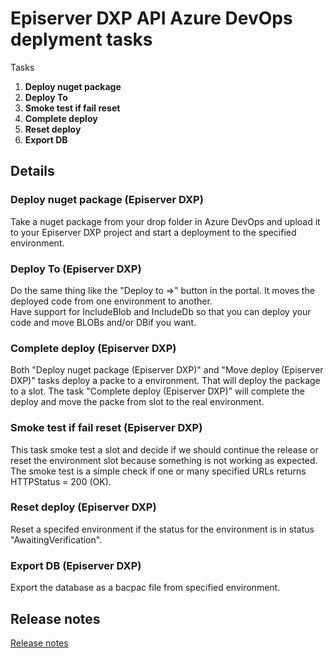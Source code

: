 # Episerver DXP API Azure DevOps deplyment tasks

Tasks

1. **Deploy nuget package**
1. **Deploy To**
1. **Smoke test if fail reset**
1. **Complete deploy**
1. **Reset deploy**
1. **Export DB**

## Details

### Deploy nuget package (Episerver DXP) ###  
Take a nuget package from your drop folder in Azure DevOps and upload it to your Episerver DXP project and start a deployment to the specified environment.  
  
### Deploy To (Episerver DXP) ###
Do the same thing like the "Deploy to =>" button in the portal. It moves the deployed code from one environment to another.  
Have support for IncludeBlob and IncludeDb so that you can deploy your code and move BLOBs and/or DBif you want.  

### Complete deploy (Episerver DXP) ###
Both "Deploy nuget package (Episerver DXP)" and "Move deploy (Episerver DXP)" tasks deploy a packe to a environment. That will deploy the package to a slot. The task "Complete deploy (Episerver DXP)" will complete the deploy and move the packe from slot to the real environment.  

### Smoke test if fail reset (Episerver DXP) ###
This task smoke test a slot and decide if we should continue the release or reset the environment slot because something is not working as expected. The smoke test is a simple check if one or many specified URLs returns HTTPStatus = 200 (OK).  

### Reset deploy (Episerver DXP) ###
Reset a specifed environment if the status for the environment is in status "AwaitingVerification".  

### Export DB (Episerver DXP) ###
Export the database as a bacpac file from specified environment.  

## Release notes
[Release notes](ReleaseNotes.md)